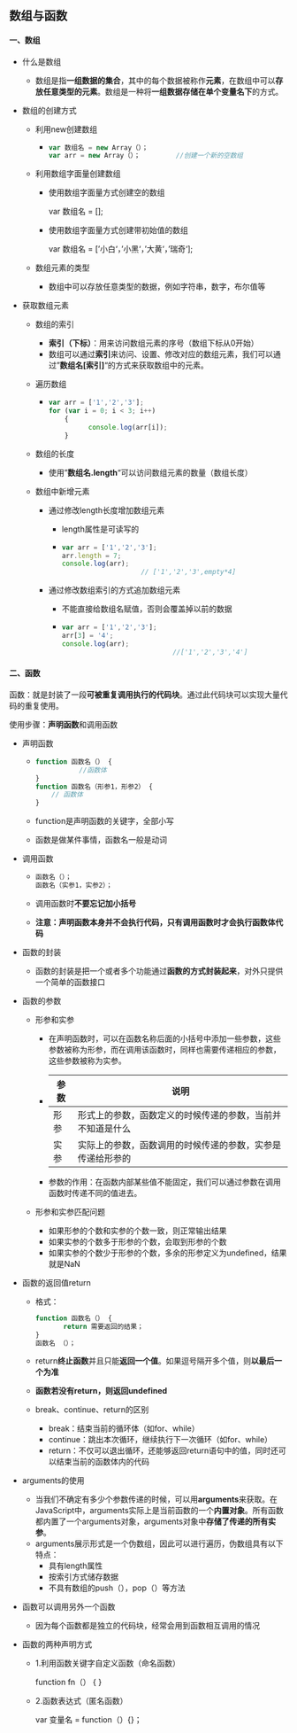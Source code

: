 ## 数组与函数

#### 一、数组

- 什么是数组

  - 数组是指**一组数据的集合**，其中的每个数据被称作**元素**，在数组中可以**存放任意类型的元素**。数组是一种将**一组数据存储在单个变量名下**的方式。

- 数组的创建方式

  - 利用new创建数组

    - ```js
      var 数组名 = new Array（）；
      var arr = new Array（）；         //创建一个新的空数组
      ```

  - 利用数组字面量创建数组

    - 使用数组字面量方式创建空的数组

      var 数组名 = [];

    - 使用数组字面量方式创建带初始值的数组

      var 数组名 = [’小白‘，’小黑‘，’大黄‘，’瑞奇‘];

  - 数组元素的类型

    - 数组中可以存放任意类型的数据，例如字符串，数字，布尔值等

- 获取数组元素

  - 数组的索引

    - **索引（下标）**：用来访问数组元素的序号（数组下标从0开始）
    - 数组可以通过**索引**来访问、设置、修改对应的数组元素，我们可以通过”**数组名[索引]**“的方式来获取数组中的元素。

  - 遍历数组

    - ```js
      var arr = ['1','2','3'];
      for (var i = 0; i < 3; i++)
          {
                console.log(arr[i]);
          }
      ```

  - 数组的长度

    - 使用”**数组名.length**“可以访问数组元素的数量（数组长度）

  - 数组中新增元素

    - 通过修改length长度增加数组元素

      - length属性是可读写的

      - ```js
        var arr = ['1','2','3'];
        arr.length = 7;
        console.log(arr);
                            // ['1','2','3',empty*4]
        ```

    - 通过修改数组索引的方式追加数组元素

      - 不能直接给数组名赋值，否则会覆盖掉以前的数据

      - ```js
        var arr = ['1','2','3'];
        arr[3] = '4';
        console.log(arr);
                                    //['1','2','3','4']
        ```











#### 二、函数

函数：就是封装了一段**可被重复调用执行的代码块**。通过此代码块可以实现大量代码的重复使用。

使用步骤：**声明函数**和调用函数

- 声明函数

  - ```js
    function 函数名（） {
               //函数体
    }
    function 函数名（形参1，形参2） {
        // 函数体      
    }
    ```

  - function是声明函数的关键字，全部小写

  - 函数是做某件事情，函数名一般是动词

- 调用函数

  - ```js
    函数名（）；
    函数名（实参1，实参2）；
    ```
    
  - 调用函数时**不要忘记加小括号**
  
  - **注意：声明函数本身并不会执行代码，只有调用函数时才会执行函数体代码**

- 函数的封装
  - 函数的封装是把一个或者多个功能通过**函数的方式封装起来**，对外只提供一个简单的函数接口

- 函数的参数

  - 形参和实参

    - 在声明函数时，可以在函数名称后面的小括号中添加一些参数，这些参数被称为形参，而在调用该函数时，同样也需要传递相应的参数，这些参数被称为实参。

    - | 参数 | 说明                                                       |
      | ---- | ---------------------------------------------------------- |
      | 形参 | 形式上的参数，函数定义的时候传递的参数，当前并不知道是什么 |
      | 实参 | 实际上的参数，函数调用的时候传递的参数，实参是传递给形参的 |

    - 参数的作用：在函数内部某些值不能固定，我们可以通过参数在调用函数时传递不同的值进去。

  - 形参和实参匹配问题

    - 如果形参的个数和实参的个数一致，则正常输出结果
    - 如果实参的个数多于形参的个数，会取到形参的个数
    - 如果实参的个数少于形参的个数，多余的形参定义为undefined，结果就是NaN

- 函数的返回值return

  - 格式：

    ```js
    function 函数名（） {
           return 需要返回的结果；
    }
    函数名 （）；
    ```

  - return**终止函数**并且只能**返回一个值**。如果逗号隔开多个值，则**以最后一个为准**

  - **函数若没有return，则返回undefined**

  - break、continue、return的区别

    - break：结束当前的循环体（如for、while）
    - continue：跳出本次循环，继续执行下一次循环（如for、while）
    - return：不仅可以退出循环，还能够返回return语句中的值，同时还可以结束当前的函数体内的代码

- arguments的使用

  - 当我们不确定有多少个参数传递的时候，可以用**arguments**来获取。在JavaScript中，arguments实际上是当前函数的一个**内置对象**。所有函数都内置了一个arguments对象，arguments对象中**存储了传递的所有实参**。
  - arguments展示形式是一个伪数组，因此可以进行遍历，伪数组具有以下特点：
    - 具有length属性
    - 按索引方式储存数据
    - 不具有数组的push（），pop（）等方法

- 函数可以调用另外一个函数

  - 因为每个函数都是独立的代码块，经常会用到函数相互调用的情况

- 函数的两种声明方式

  - 1.利用函数关键字自定义函数（命名函数）

    function fn（） {
                                 }

  - 2.函数表达式（匿名函数）

    var 变量名 = function（）{}；
